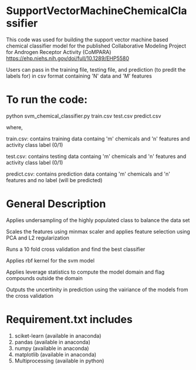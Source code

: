 # SupportVectorMachineChemicalClassifier
This code was used for building the support vector machine based chemical classifier model for the published Collaborative Modeling Project for Androgen Receptor Activity (CoMPARA)
https://ehp.niehs.nih.gov/doi/full/10.1289/EHP5580

Users can pass in the training file, testing file, and prediction (to predit the labels for) in csv format containing 'N' data and 'M' features

# To run the code: 
python svm_chemical_classifier.py train.csv test.csv predict.csv

where,

train.csv: contains training data containg 'm' chemicals and 'n' features and activity class label (0/1)

test.csv: contains testing data containg 'm' chemicals and 'n' features and activity class label (0/1)

predict.csv: contains prediction data containg 'm' chemicals and 'n' features and no label (will be predicted) 

# General Description
Applies undersampling of the highly populated class to balance the data set

Scales the features using minmax scaler and applies feature selection using PCA and L2 regularization 

Runs a 10 fold cross validation and find the best classifier 

Applies rbf kernel for the svm model

Applies leverage statistics to compute the model domain and flag compounds outside the domain

Outputs the uncertinity in prediction using the vairiance of the models from the cross validation

# Requirement.txt includes
1) sciket-learn (available in anaconda)
2) pandas (available in anaconda)
3) numpy (available in anaconda)
4) matplotlib (available in anaconda)
5) Multiprocessing (available in python)

